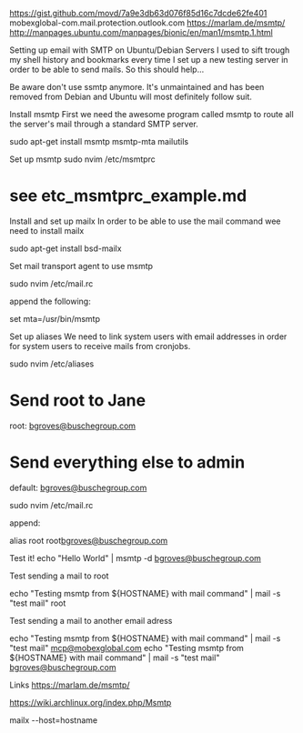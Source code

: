 https://gist.github.com/movd/7a9e3db63d076f85d16c7dcde62fe401
mobexglobal-com.mail.protection.outlook.com
https://marlam.de/msmtp/
http://manpages.ubuntu.com/manpages/bionic/en/man1/msmtp.1.html

Setting up email with SMTP on Ubuntu/Debian Servers
I used to sift trough my shell history and bookmarks every time I set up a new testing server in order to be able to send mails. So this should help...

Be aware don't use ssmtp anymore. It's unmaintained and has been removed from Debian and Ubuntu will most definitely follow suit.

Install msmtp
First we need the awesome program called msmtp to route all the server's mail through a standard SMTP server.

sudo apt-get install msmtp msmtp-mta mailutils

Set up msmtp
sudo nvim /etc/msmtprc

# see etc_msmtprc_example.md

Install and set up mailx
In order to be able to use the mail command wee need to install mailx

sudo apt-get install bsd-mailx

Set mail transport agent to use msmtp

sudo nvim /etc/mail.rc

append the following:

set mta=/usr/bin/msmtp

Set up aliases
We need to link system users with email addresses in order for system users to receive mails from cronjobs.

sudo nvim /etc/aliases

# Send root to Jane
root: bgroves@buschegroup.com
   
# Send everything else to admin
default: bgroves@buschegroup.com

sudo nvim /etc/mail.rc

append:

alias root root<bgroves@buschegroup.com>


Test it!
echo "Hello World" | msmtp -d bgroves@buschegroup.com

Test sending a mail to root

echo "Testing msmtp from ${HOSTNAME} with mail command" | mail -s "test mail" root

Test sending a mail to another email adress

echo "Testing msmtp from ${HOSTNAME} with mail command" | mail -s "test mail" mcp@mobexglobal.com
echo "Testing msmtp from ${HOSTNAME} with mail command" | mail -s "test mail" bgroves@buschegroup.com

Links
https://marlam.de/msmtp/

https://wiki.archlinux.org/index.php/Msmtp


mailx --host=hostname